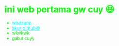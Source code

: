 <html>
<head>
    
</head>
<body style="background-image: url('https://files.catbox.moe/nw7545.jpg'); background-size: cover; color: lime;">
    <h1> ini web pertama gw cuy 😆 </h1>
    <ul>
        <li><a href="https://wa.me/6285180717373?text=Blade of kibou" style="color: cyan;">whatsapp</a></li>
        <li><a href="https://github.com/bladeofkibou2009" style="color: cyan;">akun github😆</a></li>
        <li>wkwkwk</li>
        <li>gabut cuyy </li>
    </ul>
</body>
</html>

